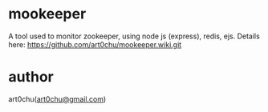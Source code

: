 mookeeper
=========

A tool used to monitor zookeeper, using node js (express), redis, ejs. Details here: https://github.com/art0chu/mookeeper.wiki.git

author
=========
art0chu(art0chu@gmail.com)
